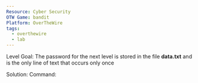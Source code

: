 ```yaml
---
Resource: Cyber Security
OTW Game: bandit
Platform: OverTheWire
tags:
  - overthewire
  - lab
---
```

Level Goal: The password for the next level is stored in the file **data.txt** and is the only line of text that occurs only once

Solution: 
Command:
